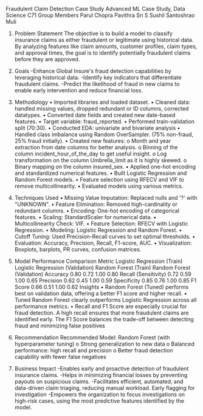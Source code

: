 Fraudulent Claim Detection Case Study
Advanced ML Case Study, Data Science C71
Group Members
Parul Chopra
Pavithra Sri S
Sushil Santoshrao Muli

1. Problem Statement
The objective is to build a model to classify insurance claims as either fraudulent or legitimate using historical data. By analyzing features like claim amounts, customer profiles, claim types, and approval times, the goal is to identify potentially fraudulent claims before they are approved.
2. Goals
   -Enhance Global Insure's fraud detection capabilities by leveraging historical data.
   -Identify key indicators that differentiate fraudulent claims.
   -Predict the likelihood of fraud in new claims to enable early intervention and reduce financial loss.

3. Methodology
•	Imported libraries and loaded dataset.
•	Cleaned data: handled missing values, dropped redundant or ID columns, corrected datatypes.
•	Converted date fields and created new date-based features.
•	Target variable: fraud_reported.
•	Performed train-validation split (70:30).
•	Conducted EDA: univariate and bivariate analysis
•	Handled class imbalance using Random OverSampler. (75% non-fraud, 25% fraud initially).
•	Created new features: 
o	Month and year extraction from date columns for better analysis.
o	Binning of the column incident_hour_of_the_day to get useful insight.
o	Log transformation on the column Umbrella_limit as it is highly skewed.
o	Binary mapping on the column insured_sex.
•	Applied one-hot encoding and standardized numerical features.
•	Built Logistic Regression and Random Forest models.
•	Feature selection using RFECV and VIF to remove multicollinearity.
•	Evaluated models using various metrics.
4. Techniques Used
•	Missing Value Imputation: Replaced nulls and '?' with "UNKNOWN".
•	Feature Elimination: Removed high-cardinality or redundant columns.
•	Encoding: One-hot encoding of categorical features.
•	Scaling: StandardScaler for numerical data.
•	Multicollinearity Check: VIF.
•	Feature Selection: RFECV with Logistic Regression.
•	Modeling: Logistic Regression and Random Forest.
•	Cutoff Tuning: Used Precision-Recall curves to set optimal thresholds.
•	Evaluation: Accuracy, Precision, Recall, F1-score, AUC.
•	Visualization: Boxplots, barplots, PR curves, confusion matrices.
5. Model Performance Comparison
Metric	Logistic Regression (Train)	Logistic Regression (Validation)	Random Forest (Train)	Random Forest (Validation)
Accuracy	0.80	0.72	1.00	0.80
Recall (Sensitivity)	0.72	0.59	1.00	0.65
Precision	0.62	0.45	1.00	0.59
Specificity	0.85	0.76	1.00	0.85
F1 Score	0.66	0.51	1.00	0.62
Insights
•	Random Forest (Tuned) performs best on validation data, offering a better F1 score and higher recall.
•	Tuned Random Forest clearly outperforms Logistic Regression across all performance metrics.
•	Recall and F1 Score are especially crucial for fraud detection. A high recall ensures that more fraudulent claims are identified early. The F1 Score balances the trade-off between detecting fraud and minimizing false positives

6. Recommendation
Recommended Model: Random Forest (with hyperparameter tuning)
o	Strong generalization to new data
o	Balanced performance: high recall and precision
o	Better fraud detection capability with fewer false negatives
7. Business Impact
   -Enables early and proactive detection of fraudulent insurance claims.
   -Helps in minimizing financial losses by preventing payouts on suspicious claims.
   -Facilitates efficient, automated, and data-driven claim triaging, reducing manual workload. Early flagging for investigation
   -Empowers the organization to focus investigations on high-risk cases, using the most predictive features identified by the model.


